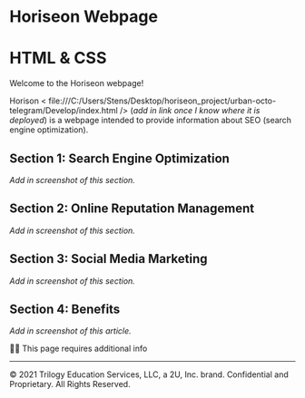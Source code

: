 # Horiseon Webpage 
# HTML & CSS

Welcome to the Horiseon webpage! 

Horison < file:///C:/Users/Stens/Desktop/horiseon_project/urban-octo-telegram/Develop/index.html /> (_add in link once I know where it is deployed_) is a webpage intended to provide information about SEO (search engine optimization). 


## Section 1: Search Engine Optimization

_Add in screenshot of this section._

## Section 2: Online Reputation Management 

_Add in screenshot of this section._

## Section 3: Social Media Marketing 

_Add in screenshot of this section._

## Section 4: Benefits

_Add in screenshot of this article._



:mechanic: This page requires additional info

---
© 2021 Trilogy Education Services, LLC, a 2U, Inc. brand. Confidential and Proprietary. All Rights Reserved.
